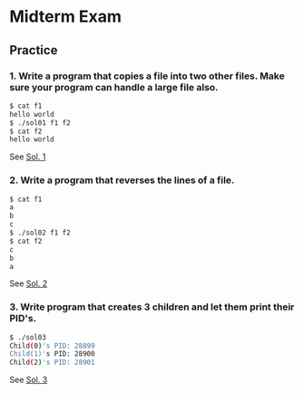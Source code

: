 # Midterm Exam

## Practice

### 1. Write a program that copies a file into two other files. Make sure your program can handle a large file also.

```bash
$ cat f1
hello world
$ ./sol01 f1 f2
$ cat f2
hello world
```

See [Sol. 1](./sol01/main.c)

### 2. Write a program that reverses the lines of a file.

```bash
$ cat f1
a
b
c
$ ./sol02 f1 f2
$ cat f2
c
b
a
```

See [Sol. 2](./sol02/main.c)

### 3. Write  program that creates 3 children and let them print their PID's.

```bash
$ ./sol03
Child(0)'s PID: 28899
Child(1)'s PID: 28900
Child(2)'s PID: 28901
```

See [Sol. 3](./sol03/main.c)
